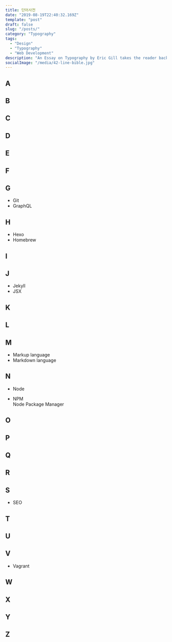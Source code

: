 ```yaml
---
title: 단어사전
date: "2019-08-19T22:40:32.169Z"
template: "post"
draft: false
slug: "/posts/"
category: "Typography"
tags:
  - "Design"
  - "Typography"
  - "Web Development"
description: "An Essay on Typography by Eric Gill takes the reader back to the year 1930. The year when a conflict between two worlds came to its term. The machines of the industrial world finally took over the handicrafts."
socialImage: "/media/42-line-bible.jpg"
---
```

## A
## B
## C
## D
## E
## F
## G
- Git
- GraphQL
## H
- Hexo
- Homebrew
## I
## J
- Jekyll
- JSX
## K
## L
## M
- Markup language
- Markdown language
## N
- Node

- NPM  
Node Package Manager  

## O
## P
## Q
## R
## S
- SEO
## T
## U
## V
- Vagrant
## W
## X
## Y
## Z